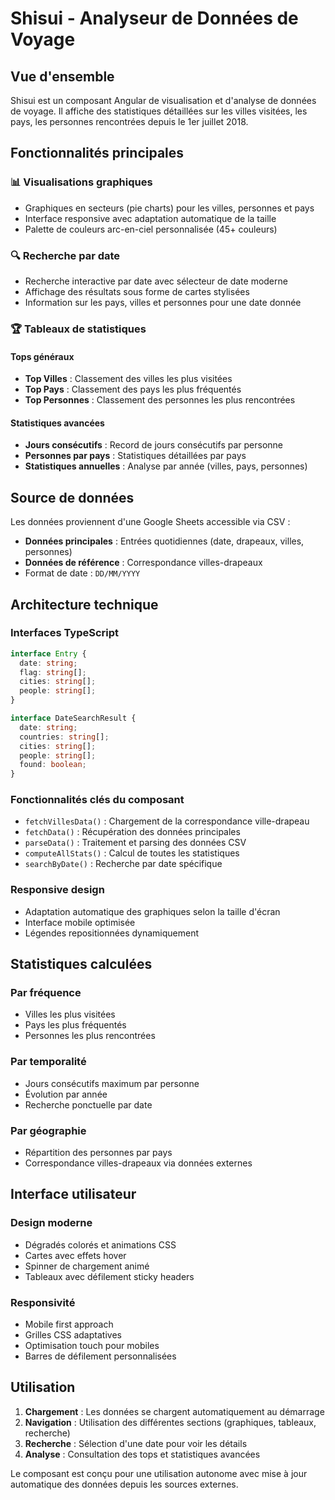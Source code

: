 # Shisui - Analyseur de Données de Voyage

## Vue d'ensemble

Shisui est un composant Angular de visualisation et d'analyse de données de voyage. Il affiche des statistiques détaillées sur les villes visitées, les pays, les personnes rencontrées depuis le 1er juillet 2018.

## Fonctionnalités principales

### 📊 Visualisations graphiques
- Graphiques en secteurs (pie charts) pour les villes, personnes et pays
- Interface responsive avec adaptation automatique de la taille
- Palette de couleurs arc-en-ciel personnalisée (45+ couleurs)

### 🔍 Recherche par date
- Recherche interactive par date avec sélecteur de date moderne
- Affichage des résultats sous forme de cartes stylisées
- Information sur les pays, villes et personnes pour une date donnée

### 🏆 Tableaux de statistiques

#### Tops généraux
- **Top Villes** : Classement des villes les plus visitées
- **Top Pays** : Classement des pays les plus fréquentés  
- **Top Personnes** : Classement des personnes les plus rencontrées

#### Statistiques avancées
- **Jours consécutifs** : Record de jours consécutifs par personne
- **Personnes par pays** : Statistiques détaillées par pays
- **Statistiques annuelles** : Analyse par année (villes, pays, personnes)

## Source de données

Les données proviennent d'une Google Sheets accessible via CSV :
- **Données principales** : Entrées quotidiennes (date, drapeaux, villes, personnes)
- **Données de référence** : Correspondance villes-drapeaux
- Format de date : `DD/MM/YYYY`

## Architecture technique

### Interfaces TypeScript
```typescript
interface Entry {
  date: string;
  flag: string[];
  cities: string[];
  people: string[];
}

interface DateSearchResult {
  date: string;
  countries: string[];
  cities: string[];
  people: string[];
  found: boolean;
}
```

### Fonctionnalités clés du composant
- `fetchVillesData()` : Chargement de la correspondance ville-drapeau
- `fetchData()` : Récupération des données principales
- `parseData()` : Traitement et parsing des données CSV
- `computeAllStats()` : Calcul de toutes les statistiques
- `searchByDate()` : Recherche par date spécifique

### Responsive design
- Adaptation automatique des graphiques selon la taille d'écran
- Interface mobile optimisée
- Légendes repositionnées dynamiquement

## Statistiques calculées

### Par fréquence
- Villes les plus visitées
- Pays les plus fréquentés
- Personnes les plus rencontrées

### Par temporalité
- Jours consécutifs maximum par personne
- Évolution par année
- Recherche ponctuelle par date

### Par géographie
- Répartition des personnes par pays
- Correspondance villes-drapeaux via données externes

## Interface utilisateur

### Design moderne
- Dégradés colorés et animations CSS
- Cartes avec effets hover
- Spinner de chargement animé
- Tableaux avec défilement sticky headers

### Responsivité
- Mobile first approach
- Grilles CSS adaptatives
- Optimisation touch pour mobiles
- Barres de défilement personnalisées

## Utilisation

1. **Chargement** : Les données se chargent automatiquement au démarrage
2. **Navigation** : Utilisation des différentes sections (graphiques, tableaux, recherche)
3. **Recherche** : Sélection d'une date pour voir les détails
4. **Analyse** : Consultation des tops et statistiques avancées

Le composant est conçu pour une utilisation autonome avec mise à jour automatique des données depuis les sources externes.